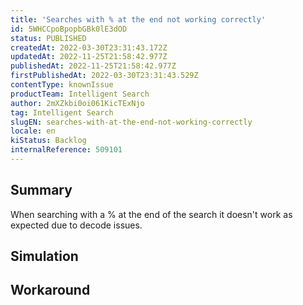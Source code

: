 ```yaml
---
title: 'Searches with % at the end not working correctly'
id: 5WHCCpoBpopbGBk0lE3dOD
status: PUBLISHED
createdAt: 2022-03-30T23:31:43.172Z
updatedAt: 2022-11-25T21:58:42.977Z
publishedAt: 2022-11-25T21:58:42.977Z
firstPublishedAt: 2022-03-30T23:31:43.529Z
contentType: knownIssue
productTeam: Intelligent Search
author: 2mXZkbi0oi061KicTExNjo
tag: Intelligent Search
slugEN: searches-with-at-the-end-not-working-correctly
locale: en
kiStatus: Backlog
internalReference: 509101
---
```


## Summary


When searching with a % at the end of the search it doesn't work as expected due to decode issues.



## Simulation



## Workaround



